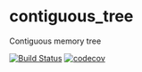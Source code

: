 # contiguous_tree
Contiguous memory tree

[![Build Status](https://travis-ci.com/sergii-zaiets/contiguous_tree.svg?token=C9piQKa3ENUD9Aqw3mDX&branch=develop)](https://travis-ci.com/sergii-zaiets/contiguous_tree)
[![codecov](https://codecov.io/gh/sergii-zaiets/contiguous_tree/branch/develop/graph/badge.svg)](https://codecov.io/gh/sergii-zaiets/contiguous_tree)

